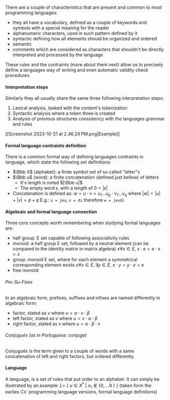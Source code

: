 There are a couple of characteristics that are present and common to most programming languages:
- they all have a vocabulary, defined as a couple of keywords and symbols with a special meaning for the reader
- alphanumeric characters, used in such pattern defined by it
- syntactic defining how all elements should be organized and ordered
- semantic
- comments which are considered as characters that shouldn't be directly interpreted and processed by the language

These rules and the contraints (more about them next) allow us to precisely define a languages way of writing and even automatic validity check procedures.

#### Interpretation steps
Similarly they all usually share the same three following interpretation steps:
1) Lexical analysis, tasked with the content's tokenization
2) Syntactic analysis where a token three is created
3) Analysis of previous structures consistency with the languages grammar and rules

[[Screenshot 2023-10-21 at 2.46.24 PM.png|Example]]

#### Formal language contraints definition
There is a common formal way of defining languages contraints in language, which state the following set definitions: 
- $\Bbb X$ (alphabet): a finite symbol set of so called "letter"s
- $\Bbb u$ (word): a finite concatenation (defined just bellow) of letters
	- It's length is noted $|\Bbb u|$
	- The empty word $\epsilon$, with a length of $0 = |\epsilon|$
- Concatenation is defined as: $w = u\cdot v = u_1 \dots u_p \cdot v_1 \dots v_q$ where $|w| = |u| + |v| = p + q$
  E.g.: ``u = jeu``, ``v = di`` therefore ``w = jeudi``

#### Algebraic and formal language connection
Three core concepts worth remembering when studying formal languages are:
- half group: E set capable of following associativity rules
- monoid: a half group E set, followed by a neutral element (can be compared to the identity matrix in matrix algebra) $x\forall x \in E,\ x\cdot e = e \cdot x = x$
- group: monoid E set, where for each element a symmetrical corresponding element exists $x\forall x \in E, \exists y \in E,\ x \cdot y = y \cdot x = e$
- free monoid: 

###### Pre-Su-Fixes
In an algebraic form, prefixes, suffixes and infixes are named differently in algebraic form:
- factor, stated as $v$ where $u = \alpha\cdot v\cdot\beta$
- left factor, stated as $v$ where $u = v\cdot\alpha\cdot \beta$
- right factor, stated as $v$ where $u = \alpha\cdot\beta\cdot v$

###### Conjugués (as in Portuguese: conjuge)
Conjugués is the term given to a couple of words with a same concatenation of left and right factors, but ordered differently.

#### Language
A language, is a set of rules that put order to an alphabet. It can simply be illustrated by an example: $L =\ \{\ u \in X^*\ |\ x_1 \not\in\{0, \dots 9\ \}\ \}$ (taken form the earlies Cs' programming language versions, formal language definitions)
